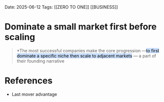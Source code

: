 Date: 2025-06-12
Tags: [[ZERO TO ONE]] [[BUSINESS]] 

# Dominate a small market first before scaling

>*The most successful companies make the core progression —<mark style="background: #ADCCFFA6;">to first dominate a specific niche then scale to adjacent markets</mark> — a part of their founding narrative
# References 
- Last mover advantage 